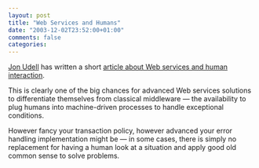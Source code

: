 ```yaml
---
layout: post
title: "Web Services and Humans"
date: "2003-12-02T23:52:00+01:00"
comments: false
categories: 
---
```


<p><a href="http://weblog.infoworld.com/udell/2003/12/02.html#a856">Jon Udell</a> has written a short <a href="http://www.infoworld.com/article/03/11/26/47FEwsdesk_1.html">article about Web services and human interaction</a>. </p>

<p>This is clearly one of the big chances for advanced Web services solutions to differentiate themselves from classical middleware &mdash; the availability to plug humans into machine-driven processes to handle exceptional conditions.</p>

<p>However fancy your transaction policy, however advanced your error handling implementation might be &mdash; in some cases, there is simply no replacement for having a human look at a situation and apply good old common sense to solve problems.</p>


